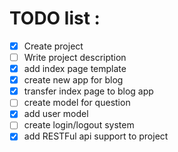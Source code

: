# TODO list :


- [x] Create project
- [ ] Write project description
- [X] add index page template
- [X] create new app for blog
- [X] transfer index page to blog app
- [ ] create model for question
- [X] add user model
- [ ] create login/logout system
- [X] add RESTFul api support to project
